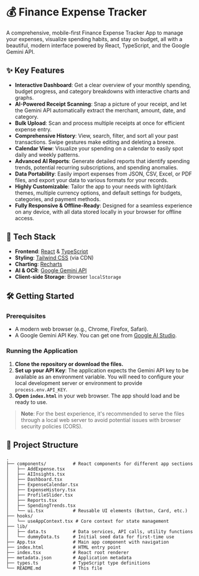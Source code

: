 # 💰 Finance Expense Tracker

A comprehensive, mobile-first Finance Expense Tracker App to manage your expenses, visualize spending habits, and stay on budget, all with a beautiful, modern interface powered by React, TypeScript, and the Google Gemini API.

## ✨ Key Features

-   **Interactive Dashboard**: Get a clear overview of your monthly spending, budget progress, and category breakdowns with interactive charts and graphs.
-   **AI-Powered Receipt Scanning**: Snap a picture of your receipt, and let the Gemini API automatically extract the merchant, amount, date, and category.
-   **Bulk Upload**: Scan and process multiple receipts at once for efficient expense entry.
-   **Comprehensive History**: View, search, filter, and sort all your past transactions. Swipe gestures make editing and deleting a breeze.
-   **Calendar View**: Visualize your spending on a calendar to easily spot daily and weekly patterns.
-   **Advanced AI Reports**: Generate detailed reports that identify spending trends, potential recurring subscriptions, and spending anomalies.
-   **Data Portability**: Easily import expenses from JSON, CSV, Excel, or PDF files, and export your data to various formats for your records.
-   **Highly Customizable**: Tailor the app to your needs with light/dark themes, multiple currency options, and default settings for budgets, categories, and payment methods.
-   **Fully Responsive & Offline-Ready**: Designed for a seamless experience on any device, with all data stored locally in your browser for offline access.

## 🚀 Tech Stack

-   **Frontend**: [React](https://reactjs.org/) & [TypeScript](https://www.typescriptlang.org/)
-   **Styling**: [Tailwind CSS](https://tailwindcss.com/) (via CDN)
-   **Charting**: [Recharts](https://recharts.org/)
-   **AI & OCR**: [Google Gemini API](https://ai.google.dev/)
-   **Client-side Storage**: Browser `localStorage`

## 🛠️ Getting Started

### Prerequisites

-   A modern web browser (e.g., Chrome, Firefox, Safari).
-   A Google Gemini API Key. You can get one from [Google AI Studio](https://aistudio.google.com/app/apikey).

### Running the Application

1.  **Clone the repository or download the files.**
2.  **Set up your API Key**: The application expects the Gemini API key to be available as an environment variable. You will need to configure your local development server or environment to provide `process.env.API_KEY`.
3.  **Open `index.html`** in your web browser. The app should load and be ready to use.

> **Note**: For the best experience, it's recommended to serve the files through a local web server to avoid potential issues with browser security policies (CORS).

## 📂 Project Structure

```
.
├── components/          # React components for different app sections
│   ├── AddExpense.tsx
│   ├── AIInsights.tsx
│   ├── Dashboard.tsx
│   ├── ExpenseCalendar.tsx
│   ├── ExpenseHistory.tsx
│   ├── ProfileSlider.tsx
│   ├── Reports.tsx
│   ├── SpendingTrends.tsx
│   └── ui.tsx           # Reusable UI elements (Button, Card, etc.)
├── hooks/
│   └── useAppContext.tsx # Core context for state management
├── lib/
│   ├── data.ts          # Data services, API calls, utility functions
│   └── dummyData.ts     # Initial seed data for first-time use
├── App.tsx              # Main app component with navigation
├── index.html           # HTML entry point
├── index.tsx            # React root renderer
├── metadata.json        # Application metadata
├── types.ts             # TypeScript type definitions
└── README.md            # This file
```
